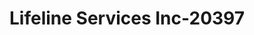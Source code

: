 ---
f_zip-code: 96740
f_state-code: HI
title: Lifeline Services Inc-20397
f_phone: 808-329-6900
f_city-only: Kailua Kona
f_address: 74-5590 Palani Rd B Kailua Kona
f_location-unique-id: '20397'
slug: lifeline-services-inc-20397
updated-on: '2024-05-30T13:46:58.046Z'
created-on: '2024-05-30T13:36:59.803Z'
published-on: '2024-05-30T13:54:32.469Z'
f_city-state: cms/city/kailua-kona-hi.md
f_company: cms/company/lifeline-services-inc.md
f_state: cms/state/hawaii.md
layout: '[payday-loan].html'
tags: payday-loan
---